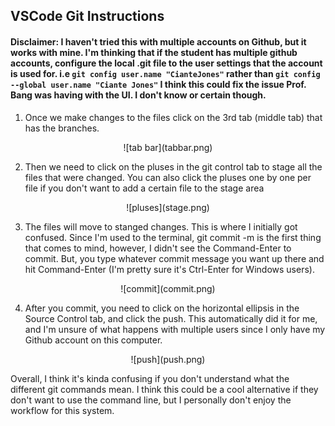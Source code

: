 ## VSCode Git Instructions
#### Disclaimer: I haven't tried this with multiple accounts on Github, but it works with mine. I'm thinking that if the student has multiple github accounts, configure the local .git file to the user settings that the account is used for. i.e `git config user.name "CianteJones"` rather than `git config --global user.name "Ciante Jones"` I think this could fix the issue Prof. Bang was having with the UI. I don't know or certain though.

1. Once we make changes to the files click on the 3rd tab (middle tab) that has the branches.

<center> ![tab bar](tabbar.png) </center>

2. Then we need to click on the pluses in the git control tab to stage all the files that were changed. You can also click the pluses one by one per file if you don't want to add a certain file to the stage area

<center> ![pluses](stage.png) </center> 

3. The files will move to stanged changes. This is where I initially got confused. Since I'm used to the terminal, git commit -m is the first thing that comes to mind, however, I didn't see the Command-Enter to commit. But, you type whatever commit message you want up there and hit Command-Enter (I'm pretty sure it's Ctrl-Enter for Windows users).

<center> ![commit](commit.png) </center> 

4. After you commit, you need to click on the horizontal ellipsis in the Source Control tab, and click the push. This automatically did it for me, and I'm unsure of what happens with multiple users since I only have my Github account on this computer.

<center> ![push](push.png) </center> 

Overall, I think it's kinda confusing if you don't understand what the different git commands mean. I think this could be a cool alternative if they don't want to use the command line, but I personally don't enjoy the workflow for this system.
